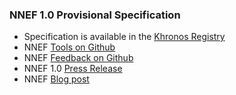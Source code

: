 ### NNEF 1.0 Provisional Specification

*   Specification is available in the [Khronos Registry](https://www.khronos.org/registry/NNEF)
*   NNEF [Tools on Github](https://github.com/KhronosGroup/NNEF-Tools)
*   NNEF [Feedback on Github](https://github.com/KhronosGroup/NNEF-Docs)
*   NNEF 1.0 [Press Release](https://www.khronos.org/news/press/khronos-group-releases-nnef-1.0-standard-for-neural-network-exchange)
*   NNEF [Blog post](https://www.khronos.org/blog/nnef-design-philosophy-network-structure-and-target-use-cases)
